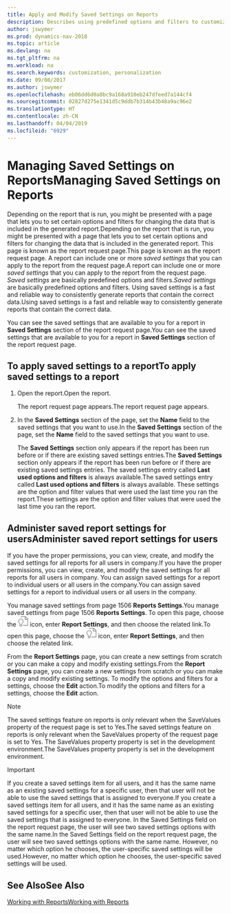```yaml
---
title: Apply and Modify Saved Settings on Reports
description: Describes using predefined options and filters to customize a report, and to generate the correct data.
author: jswymer
ms.prod: dynamics-nav-2018
ms.topic: article
ms.devlang: na
ms.tgt_pltfrm: na
ms.workload: na
ms.search.keywords: customization, personalization
ms.date: 09/08/2017
ms.author: jswymer
ms.openlocfilehash: eb06dd6d0a0bc9a168a910eb247dfeed7a144cf4
ms.sourcegitcommit: 02827d275e1341d5c9ddb7b314b43b48a9ac96e2
ms.translationtype: HT
ms.contentlocale: zh-CN
ms.lasthandoff: 04/04/2019
ms.locfileid: "6929"
---
```

# <a name="managing-saved-settings-on-reports"></a><span data-ttu-id="73298-103">Managing Saved Settings on Reports</span><span class="sxs-lookup"><span data-stu-id="73298-103">Managing Saved Settings on Reports</span></span>
<span data-ttu-id="73298-104">Depending on the report that is run, you might be presented with a page that lets you to set certain options and filters for changing the data that is included in the generated report.</span><span class="sxs-lookup"><span data-stu-id="73298-104">Depending on the report that is run, you might be presented with a page that lets you to set certain options and filters for changing the data that is included in the generated report.</span></span> <span data-ttu-id="73298-105">This page is known as the report request page.</span><span class="sxs-lookup"><span data-stu-id="73298-105">This page is known as the report request page.</span></span> <span data-ttu-id="73298-106">A report can include one or more *saved settings* that you can apply to the report from the request page.</span><span class="sxs-lookup"><span data-stu-id="73298-106">A report can include one or more *saved settings* that you can apply to the report from the request page.</span></span> <span data-ttu-id="73298-107">*Saved settings* are basically predefined options and filters.</span><span class="sxs-lookup"><span data-stu-id="73298-107">*Saved settings* are basically predefined options and filters.</span></span> <span data-ttu-id="73298-108">Using saved settings is a fast and reliable way to consistently generate reports that contain the correct data.</span><span class="sxs-lookup"><span data-stu-id="73298-108">Using saved settings is a fast and reliable way to consistently generate reports that contain the correct data.</span></span>

<span data-ttu-id="73298-109">You can see the saved settings that are available to you for a report in **Saved Settings** section of the report request page.</span><span class="sxs-lookup"><span data-stu-id="73298-109">You can see the saved settings that are available to you for a report in **Saved Settings** section of the report request page.</span></span>  

## <a name="to-apply-saved-settings-to-a-report"></a><span data-ttu-id="73298-110">To apply saved settings to a report</span><span class="sxs-lookup"><span data-stu-id="73298-110">To apply saved settings to a report</span></span>
1. <span data-ttu-id="73298-111">Open the report.</span><span class="sxs-lookup"><span data-stu-id="73298-111">Open the report.</span></span>

   <span data-ttu-id="73298-112">The report request page appears.</span><span class="sxs-lookup"><span data-stu-id="73298-112">The report request page appears.</span></span>    
2. <span data-ttu-id="73298-113">In the **Saved Settings** section of the page, set the **Name** field  to the saved settings that you want to use.</span><span class="sxs-lookup"><span data-stu-id="73298-113">In the **Saved Settings** section of the page, set the **Name** field  to the saved settings that you want to use.</span></span>

   <span data-ttu-id="73298-114">The **Saved Settings** section only appears if the report has been run before or if there are existing saved settings entries.</span><span class="sxs-lookup"><span data-stu-id="73298-114">The **Saved Settings** section only appears if the report has been run before or if there are existing saved settings entries.</span></span> <span data-ttu-id="73298-115">The saved settings entry called **Last used options and filters** is always available.</span><span class="sxs-lookup"><span data-stu-id="73298-115">The saved settings entry called **Last used options and filters** is always available.</span></span> <span data-ttu-id="73298-116">These settings are the option and filter values that were used the last time you ran the report.</span><span class="sxs-lookup"><span data-stu-id="73298-116">These settings are the option and filter values that were used the last time you ran the report.</span></span>

## <a name="administer-saved-report-settings-for-users"></a><span data-ttu-id="73298-117">Administer saved report settings for users</span><span class="sxs-lookup"><span data-stu-id="73298-117">Administer saved report settings for users</span></span>
<span data-ttu-id="73298-118">If you have the proper permissions, you can view, create, and modify the saved settings for all reports for all users in company.</span><span class="sxs-lookup"><span data-stu-id="73298-118">If you have the proper permissions, you can view, create, and modify the saved settings for all reports for all users in company.</span></span> <span data-ttu-id="73298-119">You can assign saved settings for a report to individual users or all users in the company.</span><span class="sxs-lookup"><span data-stu-id="73298-119">You can assign saved settings for a report to individual users or all users in the company.</span></span>

<span data-ttu-id="73298-120">You manage saved settings from page 1506 **Reports Settings**.</span><span class="sxs-lookup"><span data-stu-id="73298-120">You manage saved settings from page 1506 **Reports Settings**.</span></span> <span data-ttu-id="73298-121">To open this page, choose the ![Search for Page or Report](media/ui-search/search_small.png "Search for Page or Report icon") icon, enter **Report Settings**, and then choose the related link.</span><span class="sxs-lookup"><span data-stu-id="73298-121">To open this page, choose the ![Search for Page or Report](media/ui-search/search_small.png "Search for Page or Report icon") icon, enter **Report Settings**, and then choose the related link.</span></span>

<span data-ttu-id="73298-122">From the **Report Settings** page, you can create a new settings from scratch or you can make a copy and modify existing settings.</span><span class="sxs-lookup"><span data-stu-id="73298-122">From the **Report Settings** page, you can create a new settings from scratch or you can make a copy and modify existing settings.</span></span> <span data-ttu-id="73298-123">To modify the options and filters for a settings, choose the **Edit** action.</span><span class="sxs-lookup"><span data-stu-id="73298-123">To modify the options and filters for a settings, choose the **Edit** action.</span></span>

> [!NOTE]
> <span data-ttu-id="73298-124">The saved settings feature on reports is only relevant when the SaveValues property of the request page is set to Yes.</span><span class="sxs-lookup"><span data-stu-id="73298-124">The saved settings feature on reports is only relevant when the SaveValues property of the request page is set to Yes.</span></span> <span data-ttu-id="73298-125">The SaveValues property property is set in the development environment.</span><span class="sxs-lookup"><span data-stu-id="73298-125">The SaveValues property property is set in the development environment.</span></span>  

> [!Important]
> <span data-ttu-id="73298-126">If you create a saved settings item for all users, and it has the same name as an existing saved settings for a specific user, then that user will not be able to use the saved settings that is assigned to everyone.</span><span class="sxs-lookup"><span data-stu-id="73298-126">If you create a saved settings item for all users, and it has the same name as an existing saved settings for a specific user, then that user will not be able to use the saved settings that is assigned to everyone.</span></span>  <span data-ttu-id="73298-127">In the Saved Settings field on the report request page, the user will see two saved settings options with the same name.</span><span class="sxs-lookup"><span data-stu-id="73298-127">In the Saved Settings field on the report request page, the user will see two saved settings options with the same name.</span></span> <span data-ttu-id="73298-128">However, no matter which option he chooses, the user-specific saved settings will be used.</span><span class="sxs-lookup"><span data-stu-id="73298-128">However, no matter which option he chooses, the user-specific saved settings will be used.</span></span>

## <a name="see-also"></a><span data-ttu-id="73298-129">See Also</span><span class="sxs-lookup"><span data-stu-id="73298-129">See Also</span></span>
[<span data-ttu-id="73298-130">Working with Reports</span><span class="sxs-lookup"><span data-stu-id="73298-130">Working with Reports</span></span>](ui-work-report.md)  
